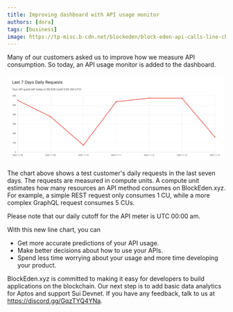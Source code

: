 ```yaml
---
title: Improving dashboard with API usage monitor
authors: [dora]
tags: [business]
image: https://tp-misc.b-cdn.net/blockeden/block-eden-api-calls-line-charts-d2f230217b157657924a0658ee972488.png
---
```


Many of our customers asked us to improve how we measure API consumption. So today, an API usage monitor is added to the dashboard.

![BlockEden.xyz API usage monitor](./block-eden-api-calls-line-charts.png)

The chart above shows a test customer's daily requests in the last seven days. The requests are measured in compute units. A compute unit estimates how many resources an API method consumes on BlockEden.xyz. For example, a simple REST request only consumes 1 CU, while a more complex GraphQL request consumes 5 CUs.

Please note that our daily cutoff for the API meter is UTC 00:00 am.

With this new line chart, you can

- Get more accurate predictions of your API usage.
- Make better decisions about how to use your APIs.
- Spend less time worrying about your usage and more time developing your product.

BlockEden.xyz is committed to making it easy for developers to build applications on the blockchain. Our next step is to add basic data analytics for Aptos and support Sui Devnet. If you have any feedback, talk to us at https://discord.gg/GqzTYQ4YNa.
